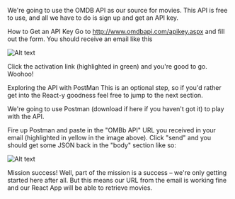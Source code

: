 We're going to use the OMDB API as our source for movies. This API is free to use, and all we have to do is sign up and get an API key.

How to Get an API Key
Go to http://www.omdbapi.com/apikey.aspx and fill out the form. You should receive an email like this

![Alt text](https://www.freecodecamp.org/news/content/images/2020/11/Screenshot-2020-11-10-at-07.37.11.png)

Click the activation link (highlighted in green) and you're good to go. Woohoo!

Exploring the API with PostMan
This is an optional step, so if you'd rather get into the React-y goodness feel free to jump to the next section.

We're going to use Postman (download if here if you haven't got it) to play with the API.

Fire up Postman and paste in the "OMBb API" URL you received in your email (highlighted in yellow in the image above). Click "send" and you should get some JSON back in the "body" section like so:

![Alt text](https://www.freecodecamp.org/news/content/images/size/w1600/2020/11/Screenshot-2020-11-10-at-07.53.58.png)

Mission success! Well, part of the mission is a success – we're only getting started here after all. But this means our URL from the email is working fine and our React App will be able to retrieve movies.